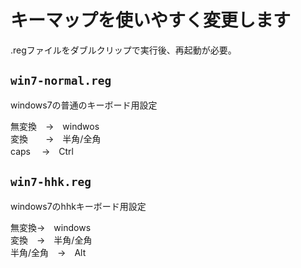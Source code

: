 ﻿# キーマップを使いやすく変更します
.regファイルをダブルクリップで実行後、再起動が必要。

## `win7-normal.reg`
windows7の普通のキーボード用設定

無変換　→　windwos    
変換　　→　半角/全角  
caps　 →　Ctrl  


## `win7-hhk.reg`
windows7のhhkキーボード用設定

無変換→　windows  
変換　→　半角/全角  
半角/全角　→　Alt  
